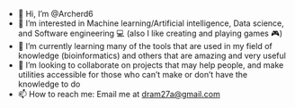 - 👋 Hi, I’m @Archerd6
- 👀 I’m interested in Machine learning/Artificial intelligence, Data science, and Software engineering 💻 (also I like creating and playing games 🎮)
- 🌱 I’m currently learning many of the tools that are used in my field of knowledge (bioinformatics) and others that are amazing and very useful
- 💞️ I’m looking to collaborate on projects that may help people, and make utilities accessible for those who can’t make or don’t have the knowledge to do
- 📫 How to reach me: Email me at dram27a@gmail.com

<!---
Archerd6/Archerd6 is a ✨ special ✨ repository because its ‘README.md’ (this file) appears on your GitHub profile.
You can click the Preview link to take a look at your changes.
--->

